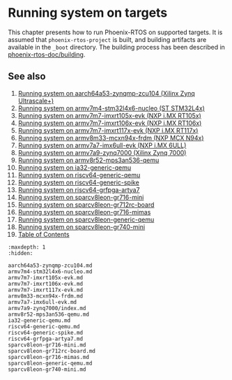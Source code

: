 # Running system on targets

This chapter presents how to run Phoenix-RTOS on supported targets. It is assumed that `phoenix-rtos-project` is built,
and building artifacts are available in the `_boot` directory. The building process has been described in
[phoenix-rtos-doc/building](../building/index.md).

## See also

1. [Running system on aarch64a53-zynqmp-zcu104 (Xilinx Zynq Ultrascale+)](aarch64a53-zynqmp-zcu104.md)
2. [Running system on armv7m4-stm32l4x6-nucleo (ST STM32L4x)](armv7m4-stm32l4x6-nucleo.md)
3. [Running system on armv7m7-imxrt105x-evk (NXP i.MX RT105x)](armv7m7-imxrt105x-evk.md)
4. [Running system on armv7m7-imxrt106x-evk (NXP i.MX RT106x)](armv7m7-imxrt106x-evk.md)
5. [Running system on armv7m7-imxrt117x-evk (NXP i.MX RT117x)](armv7m7-imxrt117x-evk.md)
6. [Running system on armv8m33-mcxn94x-frdm (NXP MCX N94x)](armv8m33-mcxn94x-frdm.md)
7. [Running system on armv7a7-imx6ull-evk (NXP i.MX 6ULL)](armv7a7-imx6ull-evk.md)
8. [Running system on armv7a9-zynq7000 (Xilinx Zynq 7000)](armv7a9-zynq7000/index.md)
9. [Running system on armv8r52-mps3an536-qemu](armv8r52-mps3an536-qemu.md)
10. [Running system on ia32-generic-qemu](ia32-generic-qemu.md)
11. [Running system on riscv64-generic-qemu](riscv64-generic-qemu.md)
12. [Running system on riscv64-generic-spike](riscv64-generic-spike.md)
13. [Running system on riscv64-grfpga-artya7](riscv64-grfpga-artya7.md)
14. [Running system on sparcv8leon-gr716-mini](sparcv8leon-gr716-mini.md)
15. [Running system on sparcv8leon-gr712rc-board](sparcv8leon-gr712rc-board.md)
16. [Running system on sparcv8leon-gr716-mimas](sparcv8leon-gr716-mimas.md)
17. [Running system on sparcv8leon-generic-qemu](sparcv8leon-generic-qemu.md)
18. [Running system on sparcv8leon-gr740-mini](sparcv8leon-gr740-mini.md)
19. [Table of Contents](../index.md)

```{toctree}
:maxdepth: 1
:hidden:

aarch64a53-zynqmp-zcu104.md
armv7m4-stm32l4x6-nucleo.md
armv7m7-imxrt105x-evk.md
armv7m7-imxrt106x-evk.md
armv7m7-imxrt117x-evk.md
armv8m33-mcxn94x-frdm.md
armv7a7-imx6ull-evk.md
armv7a9-zynq7000/index.md
armv8r52-mps3an536-qemu.md
ia32-generic-qemu.md
riscv64-generic-qemu.md
riscv64-generic-spike.md
riscv64-grfpga-artya7.md
sparcv8leon-gr716-mini.md
sparcv8leon-gr712rc-board.md
sparcv8leon-gr716-mimas.md
sparcv8leon-generic-qemu.md
sparcv8leon-gr740-mini.md
```
